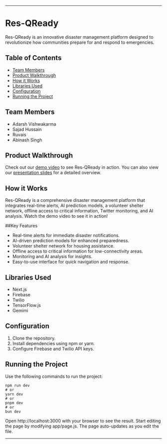 

---

# Res-QReady

Res-QReady is an innovative disaster management platform designed to revolutionize how communities prepare for and respond to emergencies.

## Table of Contents

- [Team Members](#team-members)
- [Product Walkthrough](#product-walkthrough)
- [How it Works](#how-it-works)
- [Libraries Used](#libraries-used)
- [Configuration](#configuration)
- [Running the Project](#running-the-project)

## Team Members
- Adarsh Vishwakarma
- Sajad Hussain
- Ruvais
- Abinash Singh

## Product Walkthrough
Check out our [demo video](Link-here) to see Res-QReady in action. You can also view our [presentation slides]([Link-to-PPT](https://drive.google.com/file/d/1w7I89IsM-l8hf5iEoBek6R_pipmeACOE/view?usp=sharing)) for a detailed overview.

## How it Works
Res-QReady is a comprehensive disaster management platform that integrates real-time alerts, AI prediction models, a volunteer shelter network, offline access to critical information, Twitter monitoring, and AI analysis. Watch the demo video to see it in action!

##Key Features
- Real-time alerts for immediate disaster notifications.
- AI-driven prediction models for enhanced preparedness.
- Volunteer shelter network for housing assistance.
- Offline access to critical information for low-connectivity areas.
- Monitoring and AI analysis for insights.
- Easy-to-use interface for quick navigation and response.

## Libraries Used
- Next.js 
- Firebase 
- Twilio 
- TensorFlow.js 
- Gemimi 

## Configuration
1. Clone the repository.
2. Install dependencies using npm or yarn.
3. Configure Firebase and Twilio API keys.

## Running the Project
Use the following commands to run the project:

```
npm run dev
# or 
yarn dev
# or
pnpm dev
# or
bun dev
```

Open http://localhost:3000 with your browser to see the result. Start editing the page by modifying app/page.js. The page auto-updates as you edit the file.

---
